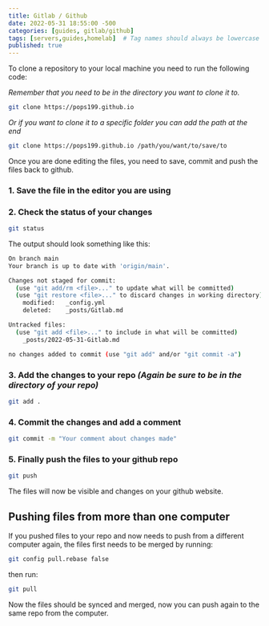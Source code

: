 ```yaml
---
title: Gitlab / Github
date: 2022-05-31 18:55:00 -500
categories: [guides, gitlab/github]
tags: [servers,guides,homelab]  # Tag names should always be lowercase
published: true
---
```


To clone a repository to your local machine you need to run the following code:

*Remember that you need to be in the directory you want to clone it to.*
```bash
git clone https://pops199.github.io
```
*Or if you want to clone it to a specific folder you can add the path at the end*
```bash
git clone https://pops199.github.io /path/you/want/to/save/to
```

Once you are done editing the files, you need to save, commit and push the files back to github.

### 1. Save the file in the editor you are using
### 2. Check the status of your changes
```bash
git status
```
The output should look something like this:
```bash
On branch main
Your branch is up to date with 'origin/main'.

Changes not staged for commit:
  (use "git add/rm <file>..." to update what will be committed)
  (use "git restore <file>..." to discard changes in working directory)
	modified:   _config.yml
	deleted:    _posts/Gitlab.md

Untracked files:
  (use "git add <file>..." to include in what will be committed)
	_posts/2022-05-31-Gitlab.md

no changes added to commit (use "git add" and/or "git commit -a")
```
### 3. Add the changes to your repo *(Again be sure to be in the directory of your repo)*
```bash
git add .
```
### 4. Commit the changes and add a comment
```bash
git commit -m "Your comment about changes made"
```
### 5. Finally push the files to your github repo
```bash
git push
```

The files will now be visible and changes on your github website.

## Pushing files from more than one computer

If you pushed files to your repo and now needs to push from a different computer again, the files first needs to be merged by running:
```bash
git config pull.rebase false
```
then run:
```bash
git pull
```

Now the files should be synced and merged, now you can push again to the same repo from the computer.